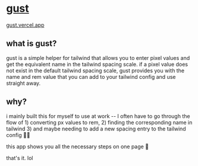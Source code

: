 # [gust](https://gust.vercel.app)

[gust.vercel.app](https://gust.vercel.app)

## what is gust?

gust is a simple helper for tailwind that allows you to enter
pixel values and get the equivalent name in the tailwind spacing
scale. if a pixel value does not exist in the default tailwind
spacing scale, gust provides you with the name and rem value that
you can add to your tailwind config and use straight away.

## why?

i mainly built this for myself to use at work -- I often have to go through the flow of 1) converting px values to rem, 2) finding the corresponding name in tailwind 3) and maybe needing to add a new spacing entry to the tailwind config 😶‍🌫️

this app shows you all the necessary steps on one page 🤝

that's it. lol
